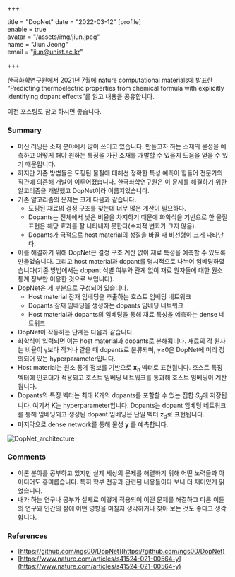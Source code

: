 +++

title = "DopNet"
date = "2022-03-12"
[profile]  
	enable = true  
	avatar = "/assets/img/jiun.jpeg"  
	name = "Jiun Jeong"  
	email = "jiun@unist.ac.kr"

+++

한국화학연구원에서 2021년 7월에 nature computational materials에 발표한 “Predicting thermoelectric properties from chemical formula with explicitly identifying dopant effects”를 읽고 내용을 공유합니다.

<!--more-->

이전 포스팅도 참고 하시면 좋습니다.

### Summary

- 머신 러닝은 소재 분야에서 많이 쓰이고 있습니다. 만들고자 하는 소재의 물성을 예측하고 어떻게 해야 원하는 특징을 가진 소재를 개발할 수 있을지 도움을 얻을 수 있기 때문입니다.
- 하지만 기존 방법들은 도핑된 물질에 대해선 정확한 특성 예측이 힘들어 전문가의 직관에 의존해 개발이 이루어졌습니다. 한국화학연구원은 이 문제를 해결하기 위한 알고리즘을 개발했고 DopNet이라 이름지었습니다.
- 기존 알고리즘의 문제는 크게 다음과 같습니다.
    - 도핑된 재료의 결정 구조를 찾는데 너무 많은 계산이 필요하다.
    - Dopants는 전체에서 낮은 비율을 차지하기 때문에 화학식을 기반으로 한 물질 표현은 해당 효과를 잘 나타내지 못한다(수치적 변화가 크지 않음).
    - Dopants가 극적으로 host material의 성질을 바꿀 때 비선형이 크게 나타난다.
- 이를 해결하기 위해 DopNet은 결정 구조 계산 없이 재료 특성을 예측할 수 있도록 만들었습니다. 그리고 host material과 dopant를 명시적으로 나누어 임베딩하였습니다(기존 방법에서는 dopant 식별 여부와 관계 없이 재료 원자들에 대한 원소 통계 정보만 이용한 것으로 보입니다).
- DopNet은 세 부분으로 구성되어 있습니다.
    - Host material 잠재 임베딩을 추출하는 호스트 임베딩 네트워크
    - Dopants 잠재 임베딩을 생성하는 dopants 임베딩 네트워크
    - Host material과 dopants의 임베딩을 통해 재료 특성을 예측하는 dense 네트워크
- DopNet이 작동하는 단계는 다음과 같습니다.
- 화학식이 입력되면 이는 host material과 dopants로 분해됩니다. 재료의 각 원자는 비율이 γ보다 작거나 같을 때 dopants로 분류되며, γ≥0은 DopNet에 미리 정의되어 있는 hyperparameter입니다.
- Host material는 원소 통계 정보를 기반으로 $\mathbf{x}_h$ 벡터로 표현됩니다. 호스트 특징 벡터에 인코더가 적용되고 호스트 임베딩 네트워크를 통과해 호스트 임베딩이 계산됩니다.
- Dopants의 특징 벡터는 최대 K개의 dopants를 포함할 수 있는 집합 $S_d$에 저장됩니다. 여기서 K는 hyperparameter입니다. Dopants는 dopant 임베딩 네트워크를 통해 임베딩되고 생성된 dopant 임베딩은 단일 벡터 $\mathbf{z}_d$로 표현됩니다.
- 마지막으로 dense network를 통해 물성 $\mathbf{y}$ 를 예측합니다.

![DopNet_architecture](/assets/img/DopNet_architecture.png)

### Comments

- 이론 분야를 공부하고 있지만 실제 세상의 문제를 해결하기 위해 어떤 노력들과 아이디어도 흥미롭습니다. 특히 학부 전공과 관련된 내용들이다 보니 더 재미있게 읽었습니다.
- 내가 하는 연구나 공부가 실제로 어떻게 적용되어 어떤 문제를 해결하고 다른 이들의 연구와 인간의 삶에 어떤 영향을 미칠지 생각하거나 찾아 보는 것도 좋다고 생각합니다.

### References

- [https://github.com/ngs00/DopNet](https://github.com/ngs00/DopNet)
- [https://www.nature.com/articles/s41524-021-00564-y](https://www.nature.com/articles/s41524-021-00564-y)